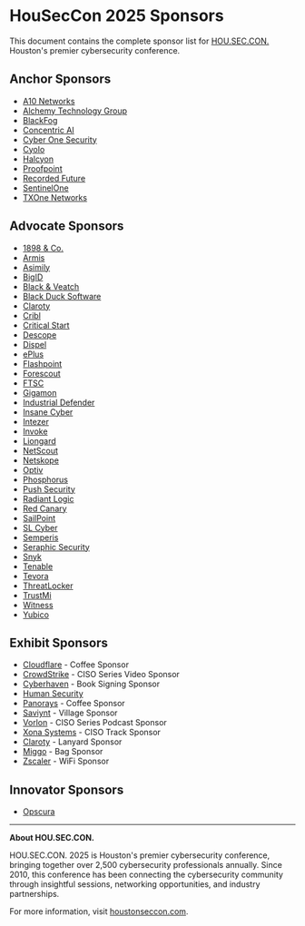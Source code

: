 # HouSecCon 2025 Sponsors

This document contains the complete sponsor list for [HOU.SEC.CON.](https://houstonseccon.com) Houston's premier cybersecurity conference.

## Anchor Sponsors

- [A10 Networks](https://www.a10networks.com)
- [Alchemy Technology Group](https://alchemytechgroup.com)
- [BlackFog](https://www.blackfog.com)
- [Concentric AI](https://concentric.ai)
- [Cyber One Security](https://cyberonesecurity.com)
- [Cyolo](https://cyolo.io)
- [Halcyon](https://www.halcyon.ai)
- [Proofpoint](https://www.proofpoint.com/us)
- [Recorded Future](https://www.recordedfuture.com)
- [SentinelOne](https://www.sentinelone.com)
- [TXOne Networks](https://www.txone.com)

## Advocate Sponsors

- [1898 & Co.](https://1898andco.burnsmcd.com)
- [Armis](https://www.armis.com)
- [Asimily](https://asimily.com)
- [BigID](https://bigid.com)
- [Black & Veatch](https://www.bv.com/en-US)
- [Black Duck Software](https://www.blackduck.com)
- [Claroty](https://claroty.com)
- [Cribl](https://cribl.io)
- [Critical Start](https://www.criticalstart.com)
- [Descope](https://www.descope.com)
- [Dispel](https://dispel.com)
- [ePlus](https://www.eplus.com)
- [Flashpoint](https://flashpoint.io)
- [Forescout](https://www.forescout.com)
- [FTSC](https://www.ftsc.com)
- [Gigamon](https://www.gigamon.com)
- [Industrial Defender](https://www.industrialdefender.com)
- [Insane Cyber](https://insanecyber.com)
- [Intezer](https://intezer.com)
- [Invoke](https://www.invokellc.com)
- [Liongard](https://www.liongard.com)
- [NetScout](https://www.netscout.com)
- [Netskope](https://www.netskope.com)
- [Optiv](https://www.optiv.com)
- [Phosphorus](https://phosphorus.io)
- [Push Security](https://pushsecurity.com)
- [Radiant Logic](https://www.radiantlogic.com)
- [Red Canary](https://redcanary.com)
- [SailPoint](https://www.sailpoint.com)
- [SL Cyber](https://slcyber.io)
- [Semperis](https://www.semperis.com)
- [Seraphic Security](https://seraphicsecurity.com)
- [Snyk](https://snyk.io)
- [Tenable](https://www.tenable.com)
- [Tevora](https://www.tevora.com)
- [ThreatLocker](https://www.threatlocker.com)
- [TrustMi](https://trustmi.ai)
- [Witness](https://witness.ai)
- [Yubico](https://www.yubico.com)

## Exhibit Sponsors

- [Cloudflare](https://www.cloudflare.com) - Coffee Sponsor
- [CrowdStrike](https://www.crowdstrike.com/en-us/) - CISO Series Video Sponsor
- [Cyberhaven](https://www.cyberhaven.com) - Book Signing Sponsor
- [Human Security](https://www.humansecurity.com)
- [Panorays](https://panorays.com) - Coffee Sponsor
- [Saviynt](https://saviynt.com) - Village Sponsor
- [Vorlon](https://vorlon.io) - CISO Series Podcast Sponsor
- [Xona Systems](https://www.xonasystems.com) - CISO Track Sponsor
- [Claroty](https://claroty.com) - Lanyard Sponsor
- [Miggo](https://www.miggo.io) - Bag Sponsor
- [Zscaler](https://www.zscaler.com) - WiFi Sponsor

## Innovator Sponsors

- [Opscura](https://www.opscura.io)

---

**About HOU.SEC.CON.**

HOU.SEC.CON. 2025 is Houston's premier cybersecurity conference, bringing together over 2,500 cybersecurity professionals annually. Since 2010, this conference has been connecting the cybersecurity community through insightful sessions, networking opportunities, and industry partnerships.

For more information, visit [houstonseccon.com](https://houstonseccon.com).